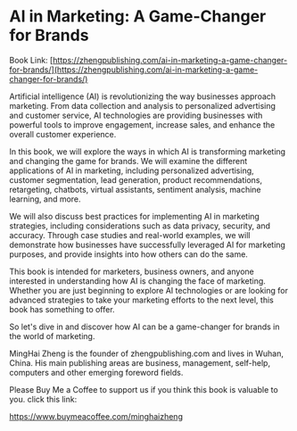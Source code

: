 # AI in Marketing: A Game-Changer for Brands

Book Link: [https://zhengpublishing.com/ai-in-marketing-a-game-changer-for-brands/](https://zhengpublishing.com/ai-in-marketing-a-game-changer-for-brands/)

Artificial intelligence (AI) is revolutionizing the way businesses approach marketing. From data collection and analysis to personalized advertising and customer service, AI technologies are providing businesses with powerful tools to improve engagement, increase sales, and enhance the overall customer experience.

In this book, we will explore the ways in which AI is transforming marketing and changing the game for brands. We will examine the different applications of AI in marketing, including personalized advertising, customer segmentation, lead generation, product recommendations, retargeting, chatbots, virtual assistants, sentiment analysis, machine learning, and more.

We will also discuss best practices for implementing AI in marketing strategies, including considerations such as data privacy, security, and accuracy. Through case studies and real-world examples, we will demonstrate how businesses have successfully leveraged AI for marketing purposes, and provide insights into how others can do the same.

This book is intended for marketers, business owners, and anyone interested in understanding how AI is changing the face of marketing. Whether you are just beginning to explore AI technologies or are looking for advanced strategies to take your marketing efforts to the next level, this book has something to offer.

So let's dive in and discover how AI can be a game-changer for brands in the world of marketing.

MingHai Zheng is the founder of zhengpublishing.com and lives in Wuhan, China. His main publishing areas are business, management, self-help, computers and other emerging foreword fields.

Please Buy Me a Coffee to support us if you think this book is valuable to you. click this link:

https://www.buymeacoffee.com/minghaizheng
